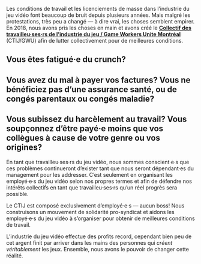 Les conditions de travail et les licenciements de masse dans l’industrie du jeu vidéo font beaucoup de bruit depuis plusieurs années. Mais malgré les protestations, très peu a changé — à dire vrai, les choses semblent empirer. En 2018, nous avons pris les choses en main et avons créé le [**Collectif des travailleu·ses·rs de l’industrie du jeu / Game Workers Unite Montréal**](https://gwumtl.com/fr/) (CTIJ/GWU) afin de lutter collectivement pour de meilleures conditions.

## Vous êtes fatigué·e du crunch?

## Vous avez du mal à payer vos factures? Vous ne bénéficiez pas d’une assurance santé, ou de congés parentaux ou congés maladie?

## Vous subissez du harcèlement au travail? Vous soupçonnez d’être payé·e moins que vos collègues à cause de votre genre ou vos origines?

En tant que travailleu·ses·rs du jeu vidéo, nous sommes conscient·e·s que ces problèmes continueront d’exister tant que nous seront dépendant·es du management pour les addresser. C’est seulement en organisant les employé·e·s du jeu vidéo selon nos propres termes et afin de défendre nos intérêts collectifs en tant que travailleu·ses·rs qu’un réel progrès sera possible.

Le CTIJ est composé exclusivement d’employé·e·s — aucun boss! Nous construisons un mouvement de solidarité pro-syndicat et aidons les employé·e·s du jeu vidéo à s’organiser pour obtenir de meilleures conditions de travail.

L’industrie du jeu vidéo effectue des profits record, cependant bien peu de cet argent finit par arriver dans les mains des personnes qui _créent véritablement_ les jeux. Ensemble, nous avons le pouvoir de changer cette réalité.
